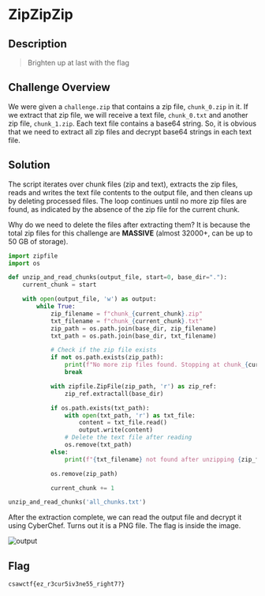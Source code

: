 # ZipZipZip
## Description
> Brighten up at last with the flag

## Challenge Overview
We were given a `challenge.zip` that contains a zip file, `chunk_0.zip` in it. If we extract that zip file, we will receive a text file, `chunk_0.txt` and another zip file, `chunk_1.zip`. Each text file contains a base64 string. So, it is obvious that we need to extract all zip files and decrypt base64 strings in each text file.

## Solution
The script iterates over chunk files (zip and text), extracts the zip files, reads and writes the text file contents to the output file, and then cleans up by deleting processed files. The loop continues until no more zip files are found, as indicated by the absence of the zip file for the current chunk.

Why do we need to delete the files after extracting them? It is because the total zip files for this challenge are **MASSIVE** (almost 32000+, can be up to 50 GB of storage). 

```py
import zipfile
import os

def unzip_and_read_chunks(output_file, start=0, base_dir="."):
    current_chunk = start

    with open(output_file, 'w') as output:
        while True:
            zip_filename = f"chunk_{current_chunk}.zip"
            txt_filename = f"chunk_{current_chunk}.txt"
            zip_path = os.path.join(base_dir, zip_filename)
            txt_path = os.path.join(base_dir, txt_filename)

            # Check if the zip file exists
            if not os.path.exists(zip_path):
                print(f"No more zip files found. Stopping at chunk_{current_chunk}.")
                break

            with zipfile.ZipFile(zip_path, 'r') as zip_ref:
                zip_ref.extractall(base_dir)

            if os.path.exists(txt_path):
                with open(txt_path, 'r') as txt_file:
                    content = txt_file.read()
                    output.write(content)
                # Delete the text file after reading
                os.remove(txt_path)
            else:
                print(f"{txt_filename} not found after unzipping {zip_filename}.")

            os.remove(zip_path)

            current_chunk += 1

unzip_and_read_chunks('all_chunks.txt')

```

After the extraction complete, we can read the output file and decrypt it using CyberChef. Turns out it is a PNG file. The flag is inside the image.

![output](https://github.com/user-attachments/assets/32a20378-d143-47c7-a9c9-401bb6024bae)

## Flag
```
csawctf{ez_r3cur5iv3ne55_right7?}
```
